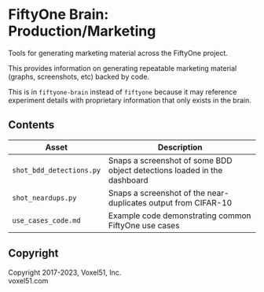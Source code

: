 # FiftyOne Brain: Production/Marketing

Tools for generating marketing material across the FiftyOne project.

This provides information on generating repeatable marketing material (graphs,
screenshots, etc) backed by code.

This is in `fiftyone-brain` instead of `fiftyone` because it may reference
experiment details with proprietary information that only exists in the brain.

## Contents

| Asset                    | Description                                                              |
| ------------------------ | ------------------------------------------------------------------------ |
| `shot_bdd_detections.py` | Snaps a screenshot of some BDD object detections loaded in the dashboard |
| `shot_neardups.py`       | Snaps a screenshot of the near-duplicates output from CIFAR-10           |
| `use_cases_code.md`      | Example code demonstrating common FiftyOne use cases                     |

## Copyright

Copyright 2017-2023, Voxel51, Inc.<br> voxel51.com
